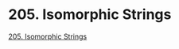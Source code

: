 # 205. Isomorphic Strings

[205. Isomorphic Strings](https://leetcode.com/problems/isomorphic-strings/description/)

